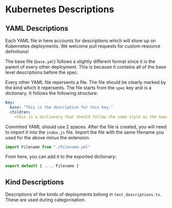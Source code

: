# Kubernetes Descriptions

## YAML Descriptions

Each YAML file in here accounts for descriptions which will show up on Kubernetes deployments. We welcome pull requests for custom resource definitions!

The base file (`base.yml`) follows a slightly different format since it is the parent of every other deployment. This is because it contains all of the base level descriptions before the spec.

Every other YAML file repersents a file. The file should be clearly marked by the kind which it repersents. The file starts from the `spec` key and is a dictionary. It follows the following structure:

```yaml
Key:
  base: "This is the description for this key."
  children:
    <this is a dictionary that should follow the same style as the base dictionary; this is designed for objects>
```

Commited YAML should use 2 spaces. After the file is created, you will need to import it into the `index.js` file. Import the file with the same filename you used for the above minus the extension.

```js
import Filename from "./Filename.yml"
```

From here, you can add it to the exported dictionary:

```js
export default { ..., Filename }
```

## Kind Descriptions

Descriptions of the kinds of deployments belong in `text_descriptions.ts`. These are used during categorisation.
